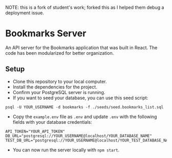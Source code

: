 NOTE: this is a fork of student's work; forked this as I helped them debug a deployment issue.

# Bookmarks Server

An API server for the Bookmarks application that was built in React. The code has been modularized for better organization.

## Setup

* Clone this repository to your local computer.
* Install the dependencies for the project.
* Confirm your PostgreSQL server is running.
* If you want to seed your database, you can use this seed script: 

```
psql -U YOUR_USERNAME -d bookmarks -f ./seeds/seed.bookmarks_list.sql
```

* Copy the `example.env` file as `.env` and update `.env` with the following fields with your database credentials:

```
API_TOKEN="YOUR_API_TOKEN"
DB_URL="postgresql://YOUR_USERNAME@localhost/YOUR_DATABASE_NAME"
TEST_DB_URL="postgresql://YOUR_USERNAME@localhost/YOUR_TEST_DATABASE_NAME"
```

* You can now run the server locally with `npm start`.
